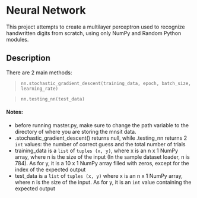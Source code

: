 # Neural Network

This project attempts to create a multilayer perceptron used to recognize handwritten digits from scratch, 
using only NumPy and Random Python modules.


## Description
There are 2 main methods:


> ```nn.stochastic_gradient_descent(training_data, epoch, batch_size, learning_rate)```


> ```nn.testing_nn(test_data)```


#### Notes:
- before running master.py, make sure to change the path variable to the directory of where you are storing the mnsit data.
- .stochastic_gradient_descent() returns null, while .testing_nn returns 2 ```int``` values: the number of correct guess and the total number of trials
- training_data is a ```list``` of ```tuples (x, y)```, where x is an n x 1 NumPy array, where n is the size of the input (In the sample dataset loader, n is 784). As for y, it is a 10 x 1 NumPy array filled with zeros, except for the index of the expected output
- test_data is a ```list``` of ```tuples (x, y)``` where x is an n x 1 NumPy array, where n is the size of the input. As for y, it is an ```int``` value containing the expected output 

